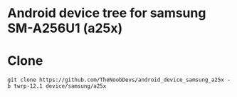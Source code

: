 # Android device tree for samsung SM-A256U1 (a25x)

# Clone
    git clone https://github.com/TheNoobDevs/android_device_samsung_a25x -b twrp-12.1 device/samsung/a25x
